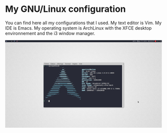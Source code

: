 # My GNU/Linux configuration
You can find here all my configurations that I used.
My text editor is Vim. My IDE is Emacs. My operating system is ArchLinux with the XFCE desktop environnement and the i3 window manager.

![my-os]

[my-os]: https://github.com/GuillaumeQuittet/myworld/blob/master/screenshots/ArchLinux/my-os.png
